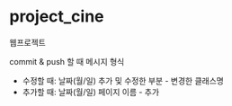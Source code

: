 # project_cine
웹프로젝트

commit & push 할 때 메시지 형식
  - 수정할 때: 날짜(월/일) 추가 및 수정한 부분 - 변경한 클래스명
  - 추가할 때: 날짜(월/일) 페이지 이름 - 추가
